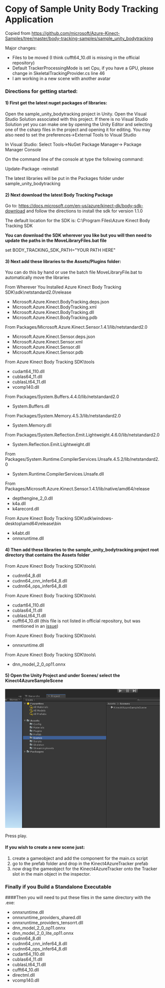 # Copy of Sample Unity Body Tracking Application

Copied from https://github.com/microsoft/Azure-Kinect-Samples/tree/master/body-tracking-samples/sample_unity_bodytracking

Major changes:
- Files to be moved (I think cufft64_10.dll is missing in the official repository)
- Default TrackerProcessingMode is set Cpu, if you have a GPU, please change in SkeletalTrackingProvider.cs line 46
- I am working in a new scene with another avatar

### Directions for getting started:


#### 1) First get the latest nuget packages of libraries:

Open the sample_unity_bodytracking project in Unity.
Open the Visual Studio Solution associated with this project.
If there is no Visual Studio Solution yet you can make one by opening the Unity Editor
and selecting one of the csharp files in the project and opening it for editing.
You may also need to set the preferences->External Tools to Visual Studio

In Visual Studio:
Select Tools->NuGet Package Manager-> Package Manager Console

On the command line of the console at type the following command:

Update-Package -reinstall

The latest libraries will be put in the Packages folder under sample_unity_bodytracking


#### 2) Next download the latest Body Tracking Package

Go to: https://docs.microsoft.com/en-us/azure/kinect-dk/body-sdk-download and follow the directions to install the sdk for version  1.1.0

The default location for the SDK is:   C:\Program Files\Azure Kinect Body Tracking SDK

**You can download the SDK wherever you like but you will then need to update the paths in the MoveLibraryFiles.bat file**

set BODY_TRACKING_SDK_PATH="YOUR PATH HERE"


#### 3) Next add these libraries to the Assets/Plugins folder:

You can do this by hand or use the batch file MoveLibraryFile.bat to automatically move the libraries

From Wherever You Installed Azure Kinect Body Tracking SDK\sdk\netstandard2.0\release

- Microsoft.Azure.Kinect.BodyTracking.deps.json
- Microsoft.Azure.Kinect.BodyTracking.xml
- Microsoft.Azure.Kinect.BodyTracking.dll
- Microsoft.Azure.Kinect.BodyTracking.pdb

From Packages/Microsoft.Azure.Kinect.Sensor.1.4.1/lib/netstandard2.0

- Microsoft.Azure.Kinect.Sensor.deps.json
- Microsoft.Azure.Kinect.Sensor.xml
- Microsoft.Azure.Kinect.Sensor.dll
- Microsoft.Azure.Kinect.Sensor.pdb

From Azure Kinect Body Tracking SDK\tools

- cudart64_110.dll
- cublas64_11.dll
- cublasLt64_11.dll
- vcomp140.dll

From Packages/System.Buffers.4.4.0/lib/netstandard2.0

- System.Buffers.dll

From Packages/System.Memory.4.5.3/lib/netstandard2.0

- System.Memory.dll

From Packages/System.Reflection.Emit.Lightweight.4.6.0/lib/netstandard2.0

- System.Reflection.Emit.Lightweight.dll

From Packages/System.Runtime.CompilerServices.Unsafe.4.5.2/lib/netstandard2.0

- System.Runtime.CompilerServices.Unsafe.dll

From Packages/Microsoft.Azure.Kinect.Sensor.1.4.1/lib/native/amd64/release

- depthengine_2_0.dll
- k4a.dll
- k4arecord.dll

From Azure Kinect Body Tracking SDK\sdk\windows-desktop\amd64\release\bin

- k4abt.dll
- onnxruntime.dll


#### 4) Then add these libraries to the sample_unity_bodytracking project root directory that contains the Assets folder

From Azure Kinect Body Tracking SDK\tools\

- cudnn64_8.dll
- cudnn64_cnn_infer64_8.dll
- cudnn64_ops_infer64_8.dll

From Azure Kinect Body Tracking SDK\tools\

- cudart64_110.dll
- cublas64_11.dll
- cublasLt64_11.dll
- cufft64_10.dll (this file is not listed in official repository, but was mentioned in an [issue](https://github.com/microsoft/Azure-Kinect-Sensor-SDK/issues/1600#issuecomment-845603180))

From Azure Kinect Body Tracking SDK\tools\

- onnxruntime.dll

From Azure Kinect Body Tracking SDK\tools\

- dnn_model_2_0_op11.onnx


#### 5) Open the Unity Project and under Scenes/  select the Kinect4AzureSampleScene

![alt text](./UnitySampleGettingStarted.png)


Press play.

#### If you wish to create a new scene just:

1) create a gameobject and add the component for the main.cs script
2) go to the prefab folder and drop in the Kinect4AzureTracker prefab
3) now drag the gameobject for the Kinect4AzureTracker onto the Tracker slot in the main object in the inspector.


### Finally if you Build a Standalone Executable 
####Then you will need to put these files in the same directory with the .exe:

- onnxruntime.dll
- onnxruntime_providers_shared.dll
- onnxruntime_providers_tensorrt.dll
- dnn_model_2_0_op11.onnx
- dnn_model_2_0_lite_op11.onnx
- cudnn64_8.dll
- cudnn64_cnn_infer64_8.dll
- cudnn64_ops_infer64_8.dll
- cudart64_110.dll
- cublas64_11.dll
- cublasLt64_11.dll
- cufft64_10.dll
- directml.dll
- vcomp140.dll

